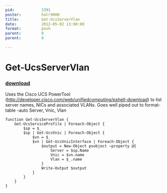 ```yaml
---
pid:            3391
poster:         halr9000
title:          Get-UcsServerVlan
date:           2012-05-02 13:08:00
format:         posh
parent:         0
parent:         0

---
```


# Get-UcsServerVlan

### [download](3391.ps1)

Uses the Cisco UCS PowerTool (http://developer.cisco.com/web/unifiedcomputing/pshell-download) to list server names, NICs and associated VLANs. Goes well piped out to format-table -auto Server, Vnic, Vlan

```posh
function Get-UcsServerVlan {
    Get-UcsServiceProfile | Foreach-Object {
        $sp = $_
        $sp | Get-UcsVnic | Foreach-Object {
            $vn = $_
            $vn | Get-UcsVnicInterface | Foreach-Object {
                $output = New-Object psobject –property @{
                    Server = $sp.Name
                    Vnic = $vn.name
                    Vlan = $_.name
                }
                Write-Output $output
            }
        }
    }
}
```
